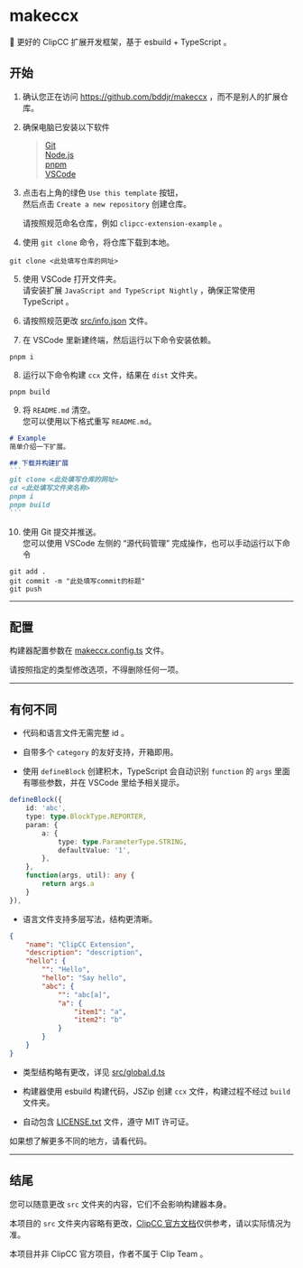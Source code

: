 <!-- https://github.com/bddjr/makeccx -->

# makeccx

🚀 更好的 ClipCC 扩展开发框架，基于 esbuild + TypeScript 。

## 开始

1. 确认您正在访问 https://github.com/bddjr/makeccx ，而不是别人的扩展仓库。

2. 确保电脑已安装以下软件

   > [Git](https://git-scm.com/)  
   > [Node.js](https://nodejs.org/)  
   > [pnpm](https://pnpm.io/zh/)  
   > [VSCode](https://code.visualstudio.com/)  

3. 点击右上角的绿色 `Use this template` 按钮，  
   然后点击 `Create a new repository` 创建仓库。  
   
   请按照规范命名仓库，例如 `clipcc-extension-example` 。  

4. 使用 `git clone` 命令，将仓库下载到本地。  

```
git clone <此处填写仓库的网址>
```

5. 使用 VSCode 打开文件夹。  
   请安装扩展 `JavaScript and TypeScript Nightly` ，确保正常使用 TypeScript 。  

6. 请按照规范更改 [src/info.json](src/info.json) 文件。

7. 在 VSCode 里新建终端，然后运行以下命令安装依赖。

```
pnpm i
```

8. 运行以下命令构建 `ccx` 文件，结果在 `dist` 文件夹。

```
pnpm build
```

9. 将 `README.md` 清空。  
   您可以使用以下格式重写 `README.md`。  

````md
# Example
简单介绍一下扩展。  

## 下载并构建扩展
```
git clone <此处填写仓库的网址>
cd <此处填写文件夹名称>
pnpm i
pnpm build
```
````

10. 使用 Git 提交并推送。  
    您可以使用 VSCode 左侧的 “源代码管理” 完成操作，也可以手动运行以下命令  
```
git add .
git commit -m "此处填写commit的标题"
git push
```

---

## 配置

构建器配置参数在 [makeccx.config.ts](makeccx.config.ts) 文件。  

请按照指定的类型修改选项，不得删除任何一项。  

---

## 有何不同

- 代码和语言文件无需完整 id 。

- 自带多个 `category` 的友好支持，开箱即用。

- 使用 `defineBlock` 创建积木，TypeScript 会自动识别 `function` 的 `args` 里面有哪些参数，并在 VSCode 里给予相关提示。

```ts
defineBlock({
    id: 'abc',
    type: type.BlockType.REPORTER,
    param: {
        a: {
            type: type.ParameterType.STRING,
            defaultValue: '1',
        },
    },
    function(args, util): any {
        return args.a
    }
}),
```

- 语言文件支持多层写法，结构更清晰。

```json
{
    "name": "ClipCC Extension",
    "description": "description",
    "hello": {
        "": "Hello",
        "hello": "Say hello",
        "abc": {
            "": "abc[a]",
            "a": {
                "item1": "a",
                "item2": "b"
            }
        }
    }
}
```

- 类型结构略有更改，详见 [src/global.d.ts](src/global.d.ts)

- 构建器使用 esbuild 构建代码，JSZip 创建 `ccx` 文件，构建过程不经过 `build` 文件夹。

- 自动包含 [LICENSE.txt](LICENSE.txt) 文件，遵守 MIT 许可证。

如果想了解更多不同的地方，请看代码。

---

## 结尾

您可以随意更改 `src` 文件夹的内容，它们不会影响构建器本身。

本项目的 `src` 文件夹内容略有更改，[ClipCC 官方文档](https://doc.codingclip.com/zh-cn/category/for-developers)仅供参考，请以实际情况为准。

本项目并非 ClipCC 官方项目，作者不属于 Clip Team 。
